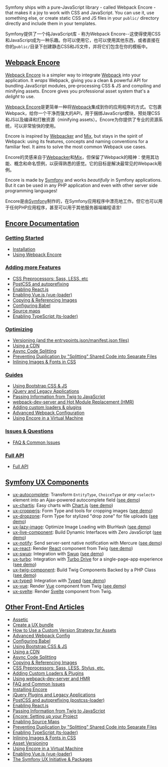 Symfony ships with a pure-JavaScript library - called Webpack Encore - that makes it a joy to work with CSS and JavaScript. You can use it, use something else, or create static CSS and JS files in your `public/` directory directly and include them in your templates.

Symfony提供了一个纯JavaScript库 - 称为Webpack Encore--这使得使用CSS和JavaScript成为一种乐趣。你可以使用它，也可以使用其他东西，或者直接在你的`public/`目录下创建静态CSS和JS文件，并将它们包含在你的模板中。



## [Webpack Encore](https://symfony.com/doc/5.4/frontend.html#webpack-encore)

[Webpack Encore](https://www.npmjs.com/package/@symfony/webpack-encore) is a simpler way to integrate [Webpack](https://webpack.js.org/) into your application. It *wraps* Webpack, giving you a clean & powerful API for bundling JavaScript modules, pre-processing CSS & JS and compiling and minifying assets. Encore gives you professional asset system that's a *delight* to use.

[Webpack Encore](https://www.npmjs.com/package/@symfony/webpack-encore)是更简单一种将[Webpack](https://webpack.js.org/)集成到你的应用程序的方式。它包裹Webpack，给你一个干净而强大的API，用于捆绑JavaScript模块、预处理CSS和JS以及编译和打散资源（minifying assets）。Encore为你提供了专业的资源系统，可以非常愉快的使用。

Encore is inspired by [Webpacker](https://github.com/rails/webpacker) and [Mix](https://laravel.com/docs/mix), but stays in the spirit of Webpack: using its features, concepts and naming conventions for a familiar feel. It aims to solve the most common Webpack use cases.

Encore的灵感来自于[Webpacker](https://github.com/rails/webpacker)和[Mix](https://laravel.com/docs/mix)，但保留了Webpack的精神：使用其功能、概念和命名惯例，以获得熟悉的感觉。它的目标是解决最常见的Webpack用例。



Encore is made by [Symfony](https://symfony.com/) and works *beautifully* in Symfony applications. But it can be used in any PHP application and even with other server side programming languages!

Encore是由[Symfony](https://symfony.com/)制作的，在Symfony应用程序中漂亮地工作。但它也可以用于任何PHP应用程序，甚至可以用于其他服务器端编程语言!



## [Encore Documentation](https://symfony.com/doc/5.4/frontend.html#encore-documentation)

### [Getting Started](https://symfony.com/doc/5.4/frontend.html#getting-started)

- [Installation](https://symfony.com/doc/5.4/frontend/encore/installation.html)
- [Using Webpack Encore](https://symfony.com/doc/5.4/frontend/encore/simple-example.html)

### [Adding more Features](https://symfony.com/doc/5.4/frontend.html#adding-more-features)

- [CSS Preprocessors: Sass, LESS, etc](https://symfony.com/doc/5.4/frontend/encore/css-preprocessors.html)
- [PostCSS and autoprefixing](https://symfony.com/doc/5.4/frontend/encore/postcss.html)
- [Enabling React.js](https://symfony.com/doc/5.4/frontend/encore/reactjs.html)
- [Enabling Vue.js (vue-loader)](https://symfony.com/doc/5.4/frontend/encore/vuejs.html)
- [Copying & Referencing Images](https://symfony.com/doc/5.4/frontend/encore/copy-files.html)
- [Configuring Babel](https://symfony.com/doc/5.4/frontend/encore/babel.html)
- [Source maps](https://symfony.com/doc/5.4/frontend/encore/sourcemaps.html)
- [Enabling TypeScript (ts-loader)](https://symfony.com/doc/5.4/frontend/encore/typescript.html)

### [Optimizing](https://symfony.com/doc/5.4/frontend.html#optimizing)

- [Versioning (and the entrypoints.json/manifest.json files)](https://symfony.com/doc/5.4/frontend/encore/versioning.html)
- [Using a CDN](https://symfony.com/doc/5.4/frontend/encore/cdn.html)
- [Async Code Splitting](https://symfony.com/doc/5.4/frontend/encore/code-splitting.html)
- [Preventing Duplication by "Splitting" Shared Code into Separate Files](https://symfony.com/doc/5.4/frontend/encore/split-chunks.html)
- [Inlining Images & Fonts in CSS](https://symfony.com/doc/5.4/frontend/encore/url-loader.html)

### [Guides](https://symfony.com/doc/5.4/frontend.html#guides)

- [Using Bootstrap CSS & JS](https://symfony.com/doc/5.4/frontend/encore/bootstrap.html)
- [jQuery and Legacy Applications](https://symfony.com/doc/5.4/frontend/encore/legacy-applications.html)
- [Passing Information from Twig to JavaScript](https://symfony.com/doc/5.4/frontend/encore/server-data.html)
- [webpack-dev-server and Hot Module Replacement (HMR)](https://symfony.com/doc/5.4/frontend/encore/dev-server.html)
- [Adding custom loaders & plugins](https://symfony.com/doc/5.4/frontend/encore/custom-loaders-plugins.html)
- [Advanced Webpack Configuration](https://symfony.com/doc/5.4/frontend/encore/advanced-config.html)
- [Using Encore in a Virtual Machine](https://symfony.com/doc/5.4/frontend/encore/virtual-machine.html)

### [Issues & Questions](https://symfony.com/doc/5.4/frontend.html#issues-questions)

- [FAQ & Common Issues](https://symfony.com/doc/5.4/frontend/encore/faq.html)

### [Full API](https://symfony.com/doc/5.4/frontend.html#full-api)

- [Full API](https://github.com/symfony/webpack-encore/blob/master/index.js)

## [Symfony UX Components](https://symfony.com/doc/5.4/frontend.html#symfony-ux-components)

- [ux-autocomplete](https://symfony.com/bundles/ux-autocomplete/current/index.html): Transform `EntityType`, `ChoiceType` or *any* `<select>` element into an Ajax-powered autocomplete field ([see demo](https://ux.symfony.com/autocomplete))
- [ux-chartjs](https://symfony.com/bundles/ux-chartjs/current/index.html): Easy charts with [Chart.js](https://www.chartjs.org/) ([see demo](https://ux.symfony.com/chartjs))
- [ux-cropperjs](https://symfony.com/bundles/ux-cropperjs/current/index.html): Form Type and tools for cropping images ([see demo](https://ux.symfony.com/cropperjs))
- [ux-dropzone](https://symfony.com/bundles/ux-dropzone/current/index.html): Form Type for stylized "drop zone" for file uploads ([see demo](https://ux.symfony.com/dropzone))
- [ux-lazy-image](https://symfony.com/bundles/ux-lazy-image/current/index.html): Optimize Image Loading with BlurHash ([see demo](https://ux.symfony.com/lazy-image))
- [ux-live-component](https://symfony.com/bundles/ux-live-component/current/index.html): Build Dynamic Interfaces with Zero JavaScript ([see demo](https://ux.symfony.com/live-component))
- [ux-notify](https://symfony.com/bundles/ux-notify/current/index.html): Send server-sent native notification with Mercure ([see demo](https://ux.symfony.com/notify))
- [ux-react](https://symfony.com/bundles/ux-react/current/index.html): Render [React](https://reactjs.org/) component from Twig ([see demo](https://ux.symfony.com/react))
- [ux-swup](https://symfony.com/bundles/ux-swup/current/index.html): Integration with [Swup](https://swup.js.org/) ([see demo](https://ux.symfony.com/swup))
- [ux-turbo](https://symfony.com/bundles/ux-turbo/current/index.html): Integration with [Turbo Drive](https://turbo.hotwired.dev/) for a single-page-app experience ([see demo](https://ux.symfony.com/turbo))
- [ux-twig-component](https://symfony.com/bundles/ux-twig-component/current/index.html): Build Twig Components Backed by a PHP Class ([see demo](https://ux.symfony.com/twig-component))
- [ux-typed](https://symfony.com/bundles/ux-typed/current/index.html): Integration with [Typed](https://github.com/mattboldt/typed.js/) ([see demo](https://ux.symfony.com/typed))
- [ux-vue](https://symfony.com/bundles/ux-vue/current/index.html): Render [Vue](https://vuejs.org/) component from Twig ([see demo](https://ux.symfony.com/vue))
- [ux-svelte](https://symfony.com/bundles/ux-svelte/current/index.html): Render [Svelte](https://svelte.dev/) component from Twig.

## [Other Front-End Articles](https://symfony.com/doc/5.4/frontend.html#other-front-end-articles)

- [Assetic](https://symfony.com/doc/5.4/frontend/assetic/index.html)
- [Create a UX bundle](https://symfony.com/doc/5.4/frontend/create_ux_bundle.html)
- [How to Use a Custom Version Strategy for Assets](https://symfony.com/doc/5.4/frontend/custom_version_strategy.html)
- [Advanced Webpack Config](https://symfony.com/doc/5.4/frontend/encore/advanced-config.html)
- [Configuring Babel](https://symfony.com/doc/5.4/frontend/encore/babel.html)
- [Using Bootstrap CSS & JS](https://symfony.com/doc/5.4/frontend/encore/bootstrap.html)
- [Using a CDN](https://symfony.com/doc/5.4/frontend/encore/cdn.html)
- [Async Code Splitting](https://symfony.com/doc/5.4/frontend/encore/code-splitting.html)
- [Copying & Referencing Images](https://symfony.com/doc/5.4/frontend/encore/copy-files.html)
- [CSS Preprocessors: Sass, LESS, Stylus, etc.](https://symfony.com/doc/5.4/frontend/encore/css-preprocessors.html)
- [Adding Custom Loaders & Plugins](https://symfony.com/doc/5.4/frontend/encore/custom-loaders-plugins.html)
- [Using webpack-dev-server and HMR](https://symfony.com/doc/5.4/frontend/encore/dev-server.html)
- [FAQ and Common Issues](https://symfony.com/doc/5.4/frontend/encore/faq.html)
- [Installing Encore](https://symfony.com/doc/5.4/frontend/encore/installation.html)
- [jQuery Plugins and Legacy Applications](https://symfony.com/doc/5.4/frontend/encore/legacy-applications.html)
- [PostCSS and autoprefixing (postcss-loader)](https://symfony.com/doc/5.4/frontend/encore/postcss.html)
- [Enabling React.js](https://symfony.com/doc/5.4/frontend/encore/reactjs.html)
- [Passing Information from Twig to JavaScript](https://symfony.com/doc/5.4/frontend/encore/server-data.html)
- [Encore: Setting up your Project](https://symfony.com/doc/5.4/frontend/encore/simple-example.html)
- [Enabling Source Maps](https://symfony.com/doc/5.4/frontend/encore/sourcemaps.html)
- [Preventing Duplication by "Splitting" Shared Code into Separate Files](https://symfony.com/doc/5.4/frontend/encore/split-chunks.html)
- [Enabling TypeScript (ts-loader)](https://symfony.com/doc/5.4/frontend/encore/typescript.html)
- [Inlining Images & Fonts in CSS](https://symfony.com/doc/5.4/frontend/encore/url-loader.html)
- [Asset Versioning](https://symfony.com/doc/5.4/frontend/encore/versioning.html)
- [Using Encore in a Virtual Machine](https://symfony.com/doc/5.4/frontend/encore/virtual-machine.html)
- [Enabling Vue.js (vue-loader)](https://symfony.com/doc/5.4/frontend/encore/vuejs.html)
- [The Symfony UX Initiative & Packages](https://symfony.com/doc/5.4/frontend/ux.html)